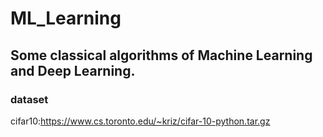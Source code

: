 # ML_Learning
## Some classical algorithms of Machine Learning and Deep Learning.
### dataset
cifar10:https://www.cs.toronto.edu/~kriz/cifar-10-python.tar.gz

